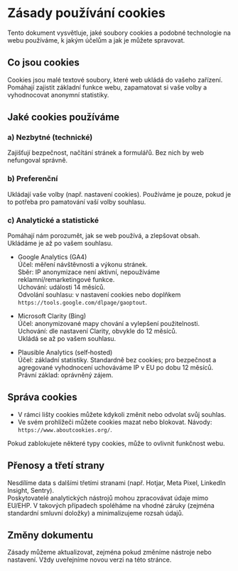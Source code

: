 # Zásady používání cookies

Tento dokument vysvětluje, jaké soubory cookies a podobné technologie na webu používáme, k jakým účelům a jak je můžete spravovat.

## Co jsou cookies
Cookies jsou malé textové soubory, které web ukládá do vašeho zařízení. Pomáhají zajistit základní funkce webu, zapamatovat si vaše volby a vyhodnocovat anonymní statistiky.

## Jaké cookies používáme
### a) Nezbytné (technické)
Zajišťují bezpečnost, načítání stránek a formulářů. Bez nich by web nefungoval správně.

### b) Preferenční
Ukládají vaše volby (např. nastavení cookies). Používáme je pouze, pokud je to potřeba pro pamatování vaší volby souhlasu.

### c) Analytické a statistické
Pomáhají nám porozumět, jak se web používá, a zlepšovat obsah. Ukládáme je až po vašem souhlasu.

- Google Analytics (GA4)  
  Účel: měření návštěvnosti a výkonu stránek.  
  Sběr: IP anonymizace není aktivní, nepoužíváme reklamní/remarketingové funkce.  
  Uchování: události 14 měsíců.  
  Odvolání souhlasu: v nastavení cookies nebo doplňkem `https://tools.google.com/dlpage/gaoptout`.

- Microsoft Clarity (Bing)  
  Účel: anonymizované mapy chování a vylepšení použitelnosti.  
  Uchování: dle nastavení Clarity, obvykle do 12 měsíců.  
  Ukládá se až po vašem souhlasu.

- Plausible Analytics (self‑hosted)  
  Účel: základní statistiky. Standardně bez cookies; pro bezpečnost a agregované vyhodnocení uchováváme IP v EU po dobu 12 měsíců.  
  Právní základ: oprávněný zájem.

## Správa cookies
- V rámci lišty cookies můžete kdykoli změnit nebo odvolat svůj souhlas.  
- Ve svém prohlížeči můžete cookies mazat nebo blokovat. Návody: `https://www.aboutcookies.org/`.

Pokud zablokujete některé typy cookies, může to ovlivnit funkčnost webu.

## Přenosy a třetí strany
Nesdílíme data s dalšími třetími stranami (např. Hotjar, Meta Pixel, LinkedIn Insight, Sentry).  
Poskytovatelé analytických nástrojů mohou zpracovávat údaje mimo EU/EHP. V takových případech spoléháme na vhodné záruky (zejména standardní smluvní doložky) a minimalizujeme rozsah údajů.

## Změny dokumentu
Zásady můžeme aktualizovat, zejména pokud změníme nástroje nebo nastavení. Vždy uveřejníme novou verzi na této stránce.
